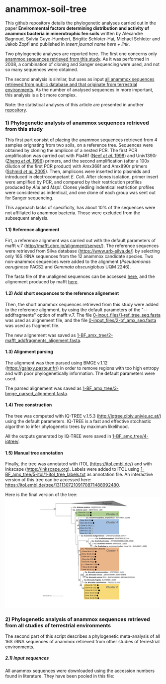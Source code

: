 # anammox-soil-tree

This github repository details the phylogenetic analyses carried out in the paper **Environmental factors determining distribution and activity of anammox bacteria in minerotrophic fen soils** written by Alexandre Bagnoud, Sylvia Guye-Humbert, Brigitte Schloter-Hai, Michael Schloter and Jakob Zopfi and published in *Insert journal name here + link*.

Two phylogenetic analyses are reported here. The first one concerns only [anammox sequences retrieved from this study](#1-phylogenetic-analysis-of-anammox-sequences-retrieved-from-this-study). As it was performed in 2008, a combination of cloning and Sanger sequencing were used, and not so many sequences were obtained.

The second analysis is similar, but uses as input [all anammox sequences retrieved from public database and that originate from terrestrial environments](#2-phylogenetic-analysis-of-anammox-sequences-retrieved-from-all-studies-of-terrestrial-environments). As the number of analysed sequences in more important, this analysis is a bit more complex.

Note: the statistical analyses of this article are presented in another [repository](https://github.com/alex-bagnoud/AnammoxBellefontaine).

### 1) Phylogenetic analysis of anammox sequences retrieved from this study

This first part consist of placing the anammox sequences retrieved from 4 samples orignating from two soils, on a reference tree. Sequences were obtained by cloning the amplicon of a nested PCR. The first PCR amplification was carried out with Pla46f ([Neef *et al.* 1998](https://www.ncbi.nlm.nih.gov/pubmed/9884217)) and Univ1390r ([Zheng *et al.* 1996](https://www.ncbi.nlm.nih.gov/pubmed/8953722)) primers, and the second amplification (after a 100x dilution of the first PCR product) with Amx368f and Amx890r primers ([Schmid *et al.* 2005](https://www.ncbi.nlm.nih.gov/pmc/articles/PMC1082507/)). Then, amplicons were inserted into plasmids and introduced in electrocompetant *E. Coli*. After clones isolation, primer insert were amplified by PCR, and compared by their restricution profiles produced by *AluI* and *MspI*. Clones yiedling indentical restriction profiles were considered as indentical, and one clone of each group was sent out for Sanger sequencing.

This approach lacks of specificity, has about 10% of the sequences were not affiliated to anammox bacteria. Those were excluded from the subsequent analysis.

#### 1.1) Reference alignement

Firt, a reference alignment was carried out with the default parameters of mafft v.7 (http://mafft.cbrc.jp/alignment/server/). The reference sequences were retrieved from Silva database (https://www.arb-silva.de/) by selecting only 16S rRNA sequences from the 12 anammox candidate species. Two non-anammox sequences were added to the alignment (*Pseudomonas aeruginosa* PACS2 and *Gemmata obscuriglobus* UQM 2246).

The fasta file of the unaligned sequences can be accessed [here](0-input_files/1-ref_tree_seq.fasta), and the alignement produced by mafft [here](1-BF_amx_tree/1-ref_set_aligned_mafft.fasta).

#### 1.2) Add short sequences to the reference alignement

Then, the short anammox sequences retrieved from this study were added to the reference alignment, by using the default parameters of the "--addfragments" option of mafft v.7. The file [0-input_files/1-ref_tree_seq.fasta](0-input_files/1-ref_tree_seq.fasta) was used as alignement file, and the file [0-input_files/2-bf_amx_seq.fasta](0-input_files/2-bf_amx_seq.fasta) was used as fragment file.

The new alignement was saved as [1-BF_amx_tree/2-mafft_addfragments_alignment.fasta](1-BF_amx_tree/2-mafft_addfragments_alignment.fasta).

#### 1.3) Alignment parsing
The alignment was then parsed using BMGE v.1.12 (https://galaxy.pasteur.fr/) in order to remove regions with too high entropy and with poor phylogenetically information. The default parameters were used.

The parsed alignement was saved as [1-BF_amx_tree/3-bmge_parsed_alignment.fasta](1-BF_amx_tree/3-bmge_parsed_alignment.fasta).

#### 1.4) Tree construction

The tree was computed with IQ-TREE v.1.5.3 (http://iqtree.cibiv.univie.ac.at/) using the default parameters. IQ-TREE is a fast and effective stochastic algorithm to infer phylogenetic trees by maximum likelihood. 

All the outputs generated by IQ-TREE were saved in [1-BF_amx_tree/4-iqtree/](1-BF_amx_tree/4-iqtree/).

#### 1.5) Manual tree annotation

Finally, the tree was annotated with iTOL (https://itol.embl.de/) and with Inkscape (https://inkscape.org). Labels were added to iTOL using [1-BF_amx_tree/5-itol/1-itol_tree_labels.txt](1-BF_amx_tree/5-itol/1-itol_tree_labels.txt) as annotation file. An interactive version of this tree can be accessed here: https://itol.embl.de/tree/13113072109170871488992480.

Here is the final version of the tree:
![](1-BF_amx_tree/5-itol/3-itol_tree_v2.svg)

### 2) Phylogenetic analysis of anammox sequences retrieved from all studies of terrestrial environments

The second part of this script describes a phylogenetic meta-analysis of all 16S rRNA sequences of anammox retrieved from other studies of terrestrial environments. 

##### 2.1) Input sequences

All anammox sequences were downloaded using the accession numbers found in literature. They have been pooled in this file: 


